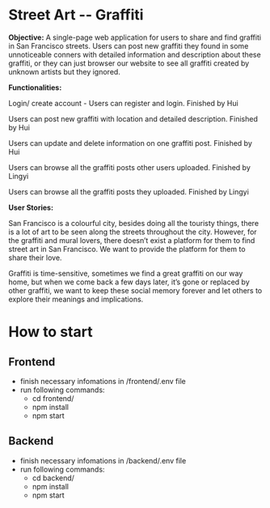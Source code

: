 # Street Art -- Graffiti

**Objective:** A single-page web application for users to share and find graffiti in San Francisco streets. Users can post new graffiti they found in some unnoticeable conners with detailed information and description about these graffiti, or they can just browser our website to see all graffiti created by unknown artists but they ignored.  

**Functionalities:** 

Login/ create account - Users can register and login. Finished by Hui

Users can post new graffiti with location and detailed description. Finished by Hui

Users can update and delete information on one graffiti post. Finished by Hui

Users can browse all the graffiti posts other users uploaded. Finished by Lingyi

Users can browse all the graffiti posts they uploaded. Finished by Lingyi

**User Stories:**

San Francisco is a colourful city, besides doing all the touristy things, there is a lot of art to be seen along the streets throughout the city. However, for the graffiti and mural lovers, there doesn’t exist a platform for them to find street art in San Francisco. We want to provide the platform for them to share their love. 

Graffiti is time-sensitive, sometimes we find a great graffiti on our way home, but when we come back a few days later, it’s gone or replaced by other graffiti, we want to keep these social memory forever and let others to explore their meanings and implications.


# How to start
## Frontend
- finish necessary infomations in /frontend/.env file
- run following commands:
    - cd frontend/
    - npm install
    - npm start
## Backend
- finish necessary infomations in /backend/.env file
- run following commands:
    - cd backend/
    - npm install
    - npm start
